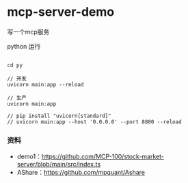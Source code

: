 # mcp-server-demo
写一个mcp服务


python 运行

```

cd py

// 开发
uvicorn main:app --reload   

// 生产
uvicorn main:app

// pip install "uvicorn[standard]"
// uvicorn main:app --host '0.0.0.0' --port 8800 --reload

```


### 资料
* demo1：https://github.com/MCP-100/stock-market-server/blob/main/src/index.ts
* AShare：https://github.com/mpquant/Ashare
